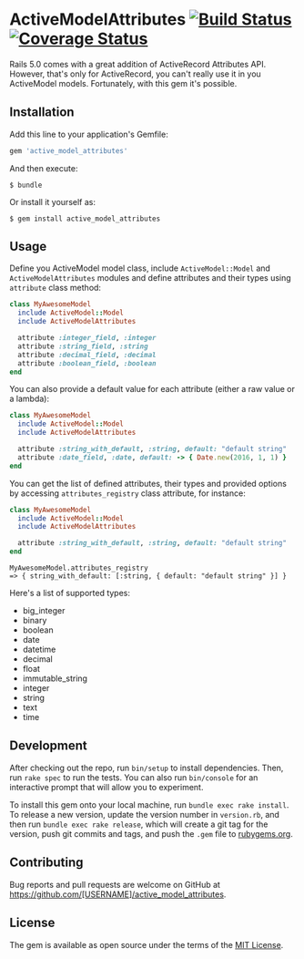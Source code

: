 # ActiveModelAttributes [![Build Status](https://travis-ci.org/Azdaroth/active_model_attributes.svg?branch=master)](https://travis-ci.org/Azdaroth/active_model_attributes) [![Coverage Status](https://coveralls.io/repos/Azdaroth/active_model_attributes/badge.png?branch=master)](https://coveralls.io/r/Azdaroth/active_model_attributes?branch=master)

Rails 5.0 comes with a great addition of ActiveRecord Attributes API. However, that's only for ActiveRecord, you can't really use it in you ActiveModel models. Fortunately, with this gem it's possible.

## Installation

Add this line to your application's Gemfile:

```ruby
gem 'active_model_attributes'
```

And then execute:

    $ bundle

Or install it yourself as:

    $ gem install active_model_attributes

## Usage

Define you ActiveModel model class, include `ActiveModel::Model` and `ActiveModelAttributes` modules and define attributes and their types using `attribute` class method:

``` rb
class MyAwesomeModel
  include ActiveModel::Model
  include ActiveModelAttributes

  attribute :integer_field, :integer
  attribute :string_field, :string
  attribute :decimal_field, :decimal
  attribute :boolean_field, :boolean
end
```

You can also provide a default value for each attribute (either a raw value or a lambda):

``` rb
class MyAwesomeModel
  include ActiveModel::Model
  include ActiveModelAttributes

  attribute :string_with_default, :string, default: "default string"
  attribute :date_field, :date, default: -> { Date.new(2016, 1, 1) }
end
```

You can get the list of defined attributes, their types and provided options by accessing `attributes_registry` class attribute, for instance:

``` rb
class MyAwesomeModel
  include ActiveModel::Model
  include ActiveModelAttributes

  attribute :string_with_default, :string, default: "default string"
end
```

```
MyAwesomeModel.attributes_registry
=> { string_with_default: [:string, { default: "default string" }] }
```

Here's a list of supported types:

* big_integer
* binary
* boolean
* date
* datetime
* decimal
* float
* immutable_string
* integer
* string
* text
* time

## Development

After checking out the repo, run `bin/setup` to install dependencies. Then, run `rake spec` to run the tests. You can also run `bin/console` for an interactive prompt that will allow you to experiment.

To install this gem onto your local machine, run `bundle exec rake install`. To release a new version, update the version number in `version.rb`, and then run `bundle exec rake release`, which will create a git tag for the version, push git commits and tags, and push the `.gem` file to [rubygems.org](https://rubygems.org).

## Contributing

Bug reports and pull requests are welcome on GitHub at https://github.com/[USERNAME]/active_model_attributes.


## License

The gem is available as open source under the terms of the [MIT License](http://opensource.org/licenses/MIT).

